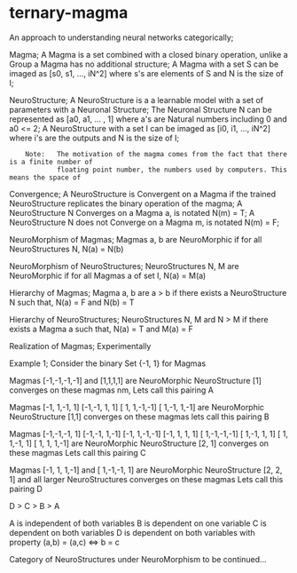 # ternary-magma
An approach to understanding neural networks categorically;

Magma;
    A Magma is a set combined with a closed binary operation,
    unlike a Group a Magma has no additional structure;
    A Magma with a set S can be imaged as [s0, s1, ..., iN^2] where s's are elements of S and N is the size of I;

NeuroStructure;
    A NeuroStructure is a a learnable model with a set of parameters with a Neuronal Structure;
    The Neuronal Structure N can be represented as [a0, a1, ... , 1] where a's are Natural numbers including 0 and a0 <= 2;
    A NeuroStructure with a set I can be imaged as [i0, i1, ..., iN^2] where i's are the outputs and N is the size of I;

        Note:   The motivation of the magma comes from the fact that there is a finite number of
                floating point number, the numbers used by computers. This means the space of

Convergence;
    A NeuroStructure is Convergent on a Magma if the trained NeuroStructure replicates the binary operation of the magma;
    A NeuroStructure N Converges on a Magma a, is notated N(m) = T;
    A NeuroStructure N does not Converge on a Magma m, is notated N(m) = F;

NeuroMorphism of Magmas;
    Magmas a, b are NeuroMorphic if for all NeuroStructures N,
    N(a) = N(b)

NeuroMorphism of NeuroStructures;
    NeuroStructures N, M are NeuroMorphic if for all Magmas a of set I,
    N(a) =  M(a)

Hierarchy of Magmas;
    Magma a, b are a > b if there exists a NeuroStructure N such that,
    N(a) = F and N(b) = T

Hierarchy of NeuroStructures;
    NeuroStructures N, M ard N > M if there exists a Magma a such that,
    N(a) = T and M(a) = F

Realization of Magmas;
    Experimentally

Example 1;
    Consider the binary Set {-1, 1} for Magmas

Magmas [-1,-1,-1,-1] and [1,1,1,1] are NeuroMorphic
NeuroStructure [1] converges on these magmas nm,
Lets call this pairing A

Magmas  [-1, 1,-1, 1] [-1,-1, 1, 1] [ 1, 1,-1,-1] [ 1,-1, 1,-1] are NeuroMorphic
NeuroStructure [1,1] converges on these magmas
lets call this pairing B

Magmas [-1,-1,-1, 1] [-1,-1, 1,-1] [-1, 1,-1,-1] [-1, 1, 1, 1]
       [ 1,-1,-1,-1] [ 1,-1, 1, 1] [ 1, 1,-1, 1] [ 1, 1, 1,-1] are NeuroMorphic
NeuroStructure [2, 1] converges on these magmas
Lets call this pairing C

Magmas [-1, 1, 1,-1] and [ 1,-1,-1, 1] are NeuroMorphic
NeuroStructure [2, 2, 1] and all larger NeuroStructures converges on these magmas
Lets call this pairing D

D > C > B > A

A is independent of both variables
B is dependent on one variable
C is dependent on both variables
D is dependent on both variables with property (a,b) = (a,c) <=> b = c

Category of NeuroStructures under NeuroMorphism
to be continued...
